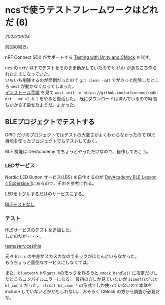 # ncsで使うテストフレームワークはどれだ (6)

<i>2024/09/24</i>

前回の続き。 

nRF Connect SDK がサポートする [Testing with Unity and CMock](https://docs.nordicsemi.com/bundle/ncs-2.6.1/page/nrf/test_and_optimize/testing_unity_cmock.html) を試す。

ncs の `nrf/` 以下でテストをそのまま動かしていたので `build/` があちこち作られたままになっていた。  
いちいち削除するのが面倒だったので `git clean -xdf` でがさっと削除したところ `west` が動かなくなってしまった。  
[インストール手順](https://docs.nordicsemi.com/bundle/ncs-2.6.1/page/nrf/installation/install_ncs.html#get_the_nrf_connect_sdk_code) を見て `west init -m https://github.com/nrfconnect/sdk-nrf --mr v2.6.1` をやると復活した。
既にダウンロードは済んでいるので時間もかからず戻せたようだ。よかった。

## BLEプロジェクトでテストする

GPIO だけのプロジェクトではテストの大変さがよくわからなかったので BLE 機能を使ったプロジェクトでもテストしておく。

BLE 機能は DevAcademy でちょっとやっただけなので、自作しておこう。

### LEDサービス

Nordic LED Button サービス(LBS) を自作するのが [DevAcademy BLE Lesson 4 Excersice 1](https://academy.nordicsemi.com/courses/bluetooth-low-energy-fundamentals/lessons/lesson-4-bluetooth-le-data-exchange/topic/blefund-lesson-4-exercise-1/)にあるので、それを参考に作る。

LEDをトグルするだけのサービスにする。

[BLEテストなし](https://github.com/hirokuma/ncs-hls/tree/dad81e57771bf9b2c4d5a7f6d6f667868ce44ecd)

### テスト

HLSサービスのテストを追加した。  
したのだが・・・。

[tests/services/hls](https://github.com/hirokuma/ncs-hls/tree/e72aa678a996e9c8559027b86addf45fb0866c71/tests/services/hls)

元々 `hls.c` の中身がスカスカなのでモックがほとんどいらなかった。  
もうちょっと面倒なサービスにしなくては。

また、`bluetooth.h`や`gatt.h`のモックを作ろうと `cmock_handle()` に指定だけしたところコンパイルエラーになる。
最初の方しか見ていないが `sizeof(struct bt_conn)` だった。
`struct bt_conn *` の形式でしか使っていないので本体を include していないとかかもしれない。
おそらく CMock の方から調査が必要だな。

